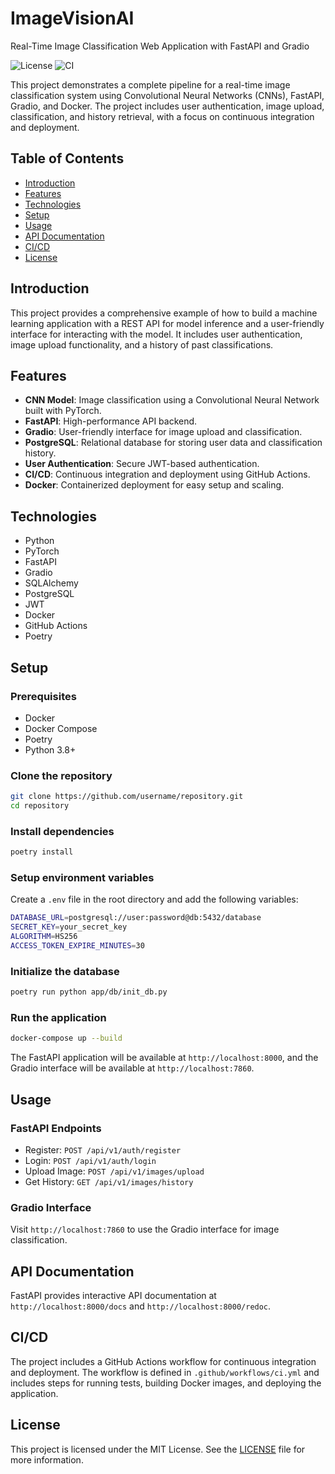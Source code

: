 # ImageVisionAI
Real-Time Image Classification Web Application with FastAPI and Gradio

![License](https://img.shields.io/badge/license-MIT-green)
![CI](https://github.com/SkxPhan/ImageVisionAI/workflows/CI/badge.svg)

This project demonstrates a complete pipeline for a real-time image classification system using Convolutional Neural Networks (CNNs), FastAPI, Gradio, and Docker. The project includes user authentication, image upload, classification, and history retrieval, with a focus on continuous integration and deployment.

## Table of Contents

- [Introduction](#introduction)
- [Features](#features)
- [Technologies](#technologies)
- [Setup](#setup)
- [Usage](#usage)
- [API Documentation](#api-documentation)
- [CI/CD](#cicd)
- [License](#license)

## Introduction

This project provides a comprehensive example of how to build a machine learning application with a REST API for model inference and a user-friendly interface for interacting with the model. It includes user authentication, image upload functionality, and a history of past classifications.

## Features

- **CNN Model**: Image classification using a Convolutional Neural Network built with PyTorch.
- **FastAPI**: High-performance API backend.
- **Gradio**: User-friendly interface for image upload and classification.
- **PostgreSQL**: Relational database for storing user data and classification history.
- **User Authentication**: Secure JWT-based authentication.
- **CI/CD**: Continuous integration and deployment using GitHub Actions.
- **Docker**: Containerized deployment for easy setup and scaling.

## Technologies

- Python
- PyTorch
- FastAPI
- Gradio
- SQLAlchemy
- PostgreSQL
- JWT
- Docker
- GitHub Actions
- Poetry

## Setup

### Prerequisites

- Docker
- Docker Compose
- Poetry
- Python 3.8+

### Clone the repository

```bash
git clone https://github.com/username/repository.git
cd repository
```

### Install dependencies

```bash
poetry install
```

### Setup environment variables

Create a `.env` file in the root directory and add the following variables:
```bash
DATABASE_URL=postgresql://user:password@db:5432/database
SECRET_KEY=your_secret_key
ALGORITHM=HS256
ACCESS_TOKEN_EXPIRE_MINUTES=30
```

### Initialize the database

```bash
poetry run python app/db/init_db.py
```

### Run the application
```bash
docker-compose up --build
```

The FastAPI application will be available at `http://localhost:8000`, and the Gradio interface will be available at `http://localhost:7860`.

## Usage

### FastAPI Endpoints

- Register: `POST /api/v1/auth/register`
- Login: `POST /api/v1/auth/login`
- Upload Image: `POST /api/v1/images/upload`
- Get History: `GET /api/v1/images/history`

### Gradio Interface
Visit `http://localhost:7860` to use the Gradio interface for image classification.

## API Documentation
FastAPI provides interactive API documentation at `http://localhost:8000/docs` and `http://localhost:8000/redoc`.

## CI/CD
The project includes a GitHub Actions workflow for continuous integration and deployment. The workflow is defined in `.github/workflows/ci.yml` and includes steps for running tests, building Docker images, and deploying the application.

## License

This project is licensed under the MIT License. See the [LICENSE](LICENSE) file for more information.
